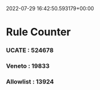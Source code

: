2022-07-29 16:42:50.593179+00:00
# Rule Counter 
 ### UCATE : 524678

 ### Veneto : 19833

 ### Allowlist : 13924